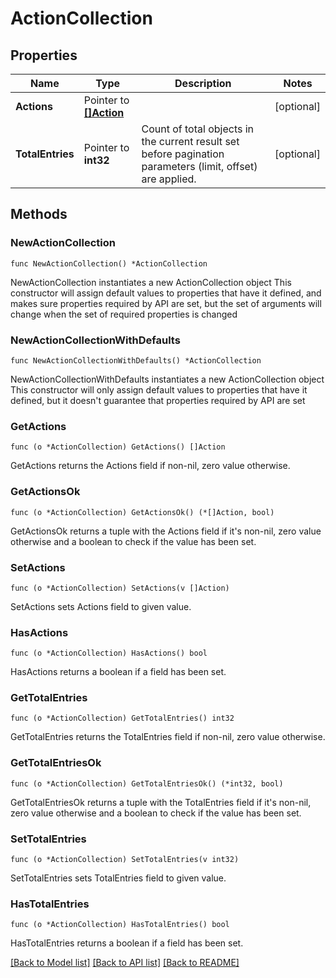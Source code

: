 # ActionCollection

## Properties

Name | Type | Description | Notes
------------ | ------------- | ------------- | -------------
**Actions** | Pointer to [**[]Action**](Action.md) |  | [optional] 
**TotalEntries** | Pointer to **int32** | Count of total objects in the current result set before pagination parameters (limit, offset) are applied.  | [optional] 

## Methods

### NewActionCollection

`func NewActionCollection() *ActionCollection`

NewActionCollection instantiates a new ActionCollection object
This constructor will assign default values to properties that have it defined,
and makes sure properties required by API are set, but the set of arguments
will change when the set of required properties is changed

### NewActionCollectionWithDefaults

`func NewActionCollectionWithDefaults() *ActionCollection`

NewActionCollectionWithDefaults instantiates a new ActionCollection object
This constructor will only assign default values to properties that have it defined,
but it doesn't guarantee that properties required by API are set

### GetActions

`func (o *ActionCollection) GetActions() []Action`

GetActions returns the Actions field if non-nil, zero value otherwise.

### GetActionsOk

`func (o *ActionCollection) GetActionsOk() (*[]Action, bool)`

GetActionsOk returns a tuple with the Actions field if it's non-nil, zero value otherwise
and a boolean to check if the value has been set.

### SetActions

`func (o *ActionCollection) SetActions(v []Action)`

SetActions sets Actions field to given value.

### HasActions

`func (o *ActionCollection) HasActions() bool`

HasActions returns a boolean if a field has been set.

### GetTotalEntries

`func (o *ActionCollection) GetTotalEntries() int32`

GetTotalEntries returns the TotalEntries field if non-nil, zero value otherwise.

### GetTotalEntriesOk

`func (o *ActionCollection) GetTotalEntriesOk() (*int32, bool)`

GetTotalEntriesOk returns a tuple with the TotalEntries field if it's non-nil, zero value otherwise
and a boolean to check if the value has been set.

### SetTotalEntries

`func (o *ActionCollection) SetTotalEntries(v int32)`

SetTotalEntries sets TotalEntries field to given value.

### HasTotalEntries

`func (o *ActionCollection) HasTotalEntries() bool`

HasTotalEntries returns a boolean if a field has been set.


[[Back to Model list]](../README.md#documentation-for-models) [[Back to API list]](../README.md#documentation-for-api-endpoints) [[Back to README]](../README.md)


